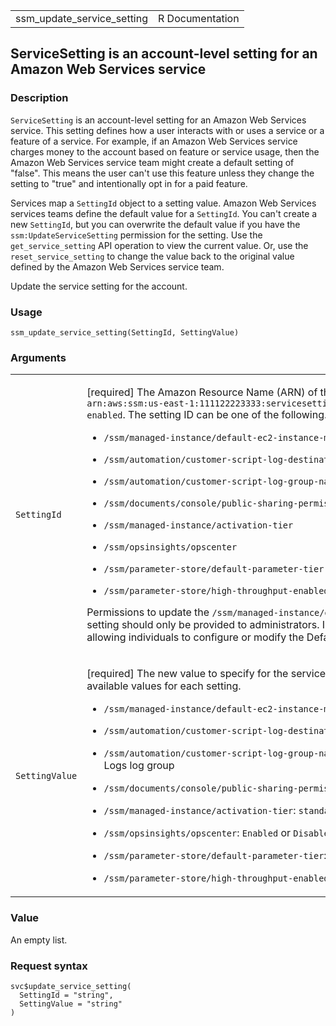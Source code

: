 <table style="width: 100%;">
<tbody>
<tr class="odd">
<td>ssm_update_service_setting</td>
<td style="text-align: right;">R Documentation</td>
</tr>
</tbody>
</table>

## ServiceSetting is an account-level setting for an Amazon Web Services service

### Description

`ServiceSetting` is an account-level setting for an Amazon Web Services
service. This setting defines how a user interacts with or uses a
service or a feature of a service. For example, if an Amazon Web
Services service charges money to the account based on feature or
service usage, then the Amazon Web Services service team might create a
default setting of "false". This means the user can't use this feature
unless they change the setting to "true" and intentionally opt in for a
paid feature.

Services map a `SettingId` object to a setting value. Amazon Web
Services services teams define the default value for a `SettingId`. You
can't create a new `SettingId`, but you can overwrite the default value
if you have the `ssm:UpdateServiceSetting` permission for the setting.
Use the `get_service_setting` API operation to view the current value.
Or, use the `reset_service_setting` to change the value back to the
original value defined by the Amazon Web Services service team.

Update the service setting for the account.

### Usage

    ssm_update_service_setting(SettingId, SettingValue)

### Arguments

<table>
<colgroup>
<col style="width: 35%" />
<col style="width: 65%" />
</colgroup>
<tbody>
<tr class="odd">
<td><code
id="ssm_update_service_setting_:_SettingId">SettingId</code></td>
<td><p>[required] The Amazon Resource Name (ARN) of the service setting
to update. For example,
<code>arn:aws:ssm:us-east-1:111122223333:servicesetting/ssm/parameter-store/high-throughput-enabled</code>.
The setting ID can be one of the following.</p>
<ul>
<li><p><code
style="white-space: pre;">⁠/ssm/managed-instance/default-ec2-instance-management-role⁠</code></p></li>
<li><p><code
style="white-space: pre;">⁠/ssm/automation/customer-script-log-destination⁠</code></p></li>
<li><p><code
style="white-space: pre;">⁠/ssm/automation/customer-script-log-group-name⁠</code></p></li>
<li><p><code
style="white-space: pre;">⁠/ssm/documents/console/public-sharing-permission⁠</code></p></li>
<li><p><code
style="white-space: pre;">⁠/ssm/managed-instance/activation-tier⁠</code></p></li>
<li><p><code
style="white-space: pre;">⁠/ssm/opsinsights/opscenter⁠</code></p></li>
<li><p><code
style="white-space: pre;">⁠/ssm/parameter-store/default-parameter-tier⁠</code></p></li>
<li><p><code
style="white-space: pre;">⁠/ssm/parameter-store/high-throughput-enabled⁠</code></p></li>
</ul>
<p>Permissions to update the <code
style="white-space: pre;">⁠/ssm/managed-instance/default-ec2-instance-management-role⁠</code>
setting should only be provided to administrators. Implement least
privilege access when allowing individuals to configure or modify the
Default Host Management Configuration.</p></td>
</tr>
<tr class="even">
<td><code
id="ssm_update_service_setting_:_SettingValue">SettingValue</code></td>
<td><p>[required] The new value to specify for the service setting. The
following list specifies the available values for each setting.</p>
<ul>
<li><p><code
style="white-space: pre;">⁠/ssm/managed-instance/default-ec2-instance-management-role: The name of an IAM role⁠</code></p></li>
<li><p><code
style="white-space: pre;">⁠/ssm/automation/customer-script-log-destination⁠</code>:
<code>CloudWatch</code></p></li>
<li><p><code
style="white-space: pre;">⁠/ssm/automation/customer-script-log-group-name⁠</code>:
The name of an Amazon CloudWatch Logs log group</p></li>
<li><p><code
style="white-space: pre;">⁠/ssm/documents/console/public-sharing-permission⁠</code>:
<code>Enable</code> or <code>Disable</code></p></li>
<li><p><code
style="white-space: pre;">⁠/ssm/managed-instance/activation-tier⁠</code>:
<code>standard</code> or <code>advanced</code></p></li>
<li><p><code
style="white-space: pre;">⁠/ssm/opsinsights/opscenter⁠</code>:
<code>Enabled</code> or <code>Disabled</code></p></li>
<li><p><code
style="white-space: pre;">⁠/ssm/parameter-store/default-parameter-tier⁠</code>:
<code>Standard</code>, <code>Advanced</code>,
<code>Intelligent-Tiering</code></p></li>
<li><p><code
style="white-space: pre;">⁠/ssm/parameter-store/high-throughput-enabled⁠</code>:
<code>true</code> or <code>false</code></p></li>
</ul></td>
</tr>
</tbody>
</table>

### Value

An empty list.

### Request syntax

    svc$update_service_setting(
      SettingId = "string",
      SettingValue = "string"
    )
